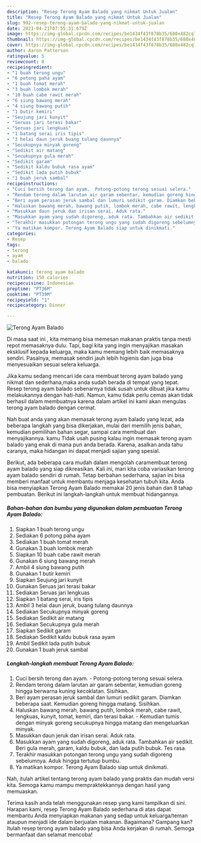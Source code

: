 ```yaml
---
description: "Resep Terong Ayam Balado yang nikmat Untuk Jualan"
title: "Resep Terong Ayam Balado yang nikmat Untuk Jualan"
slug: 992-resep-terong-ayam-balado-yang-nikmat-untuk-jualan
date: 2021-04-21T07:55:31.679Z
image: https://img-global.cpcdn.com/recipes/be1434f43f878b35/680x482cq70/terong-ayam-balado-foto-resep-utama.jpg
thumbnail: https://img-global.cpcdn.com/recipes/be1434f43f878b35/680x482cq70/terong-ayam-balado-foto-resep-utama.jpg
cover: https://img-global.cpcdn.com/recipes/be1434f43f878b35/680x482cq70/terong-ayam-balado-foto-resep-utama.jpg
author: Aaron Patterson
ratingvalue: 5
reviewcount: 8
recipeingredient:
- "1 buah terong ungu"
- "6 potong paha ayam"
- "1 buah tomat merah"
- "3 buah lombok merah"
- "10 buah cabe rawit merah"
- "6 siung bawang merah"
- "4 siung bawang putih"
- "1 butir kemiri"
- "Seujung jari kunyit"
- "Seruas jari terasi bakar"
- "Seruas jari lengkuas"
- "1 batang serai iris tipis"
- "3 helai daun jeruk buang tulang daunnya"
- "Secukupnya minyak goreng"
- "Sedikit air matang"
- "Secukupnya gula merah"
- "Sedikit garam"
- "Sedikit kaldu bubuk rasa ayam"
- "Sedikit lada putih bubuk"
- "1 buah jeruk sambal"
recipeinstructions:
- "Cuci bersih terong dan ayam.  Potong-potong terong sesuai selera."
- "Rendam terong dalam larutan air garam sebentar, kemudian goreng hingga berwarna kuning kecoklatan. Sisihkan."
- "Beri ayam perasan jeruk sambal dan lumuri sedikit garam. Diamkan beberapa saat. Kemudian goreng hingga matang. Sisihkan."
- "Haluskan bawang merah, bawang putih, lombok merah, cabe rawit, lengkuas, kunyit, tomat, kemiri, dan terasi bakar.  Kemudian tumis dengan minyak goreng secukupnya hingga matang dan mengeluarkan minyak."
- "Masukkan daun jeruk dan irisan serai. Aduk rata."
- "Masukkan ayam yang sudah digoreng, aduk rata. Tambahkan air sedikit. Beri gula merah, garam, kaldu bubuk, dan lada putih bubuk. Tes rasa."
- "Terakhir masukkan potongan terong ungu yang sudah digoreng sebelumnya. Aduk hingga tertutup bumbu."
- "Ya matikan kompor. Terong Ayam Balado siap untuk dinikmati."
categories:
- Resep
tags:
- terong
- ayam
- balado

katakunci: terong ayam balado 
nutrition: 150 calories
recipecuisine: Indonesian
preptime: "PT36M"
cooktime: "PT39M"
recipeyield: "1"
recipecategory: Dinner

---
```



![Terong Ayam Balado](https://img-global.cpcdn.com/recipes/be1434f43f878b35/680x482cq70/terong-ayam-balado-foto-resep-utama.jpg)

Di masa  saat ini , kita memang bisa memesan makanan praktis tanpa mesti repot memasaknya dulu. Tapi, bagi kita yang ingin menyajikan masakan eksklusif kepada keluarga, maka kamu memang lebih baik memasaknya sendiri. Pasalnya, memasak sendiri jauh lebih higienis dan juga bisa menyesuaikan sesuai selera keluarga.

Jika kamu sedang mencari ide cara membuat terong ayam balado yang nikmat dan sederhana,maka anda sudah berada di tempat yang tepat. Resep terong ayam balado  sebenarnya tidak susah untuk dibuat jika kamu melakukannya dengan hati-hati. Namun, kamu tidak perlu cemas akan tidak berhasil dalam membuatnya 
karena dalam artikel ini kami akan mengulas terong ayam balado dengan cermat.  



Nah buat anda yang akan memasak terong ayam balado yang lezat, ada beberapa langkah yang bisa dikerjakan, mulai dari memilih jenis bahan, kemudian pemilihan bahan segar, sampai cara membuat dan menyajikannya. kamu Tidak usah pusing kalau ingin memasak terong ayam balado yang enak di mana pun anda berada. Karena, asalkan anda  tahu caranya, maka hidangan ini dapat menjadi sajian yang spesial.

Berikut, ada beberapa cara mudah dalam mengolah caramembuat terong ayam balado yang siap dikreasikan. Kali ini, mari kita coba variasikan terong ayam balado sendiri di rumah. Tetap berbahan sederhana, sajian ini bisa memberi manfaat untuk membantu menjaga kesehatan tubuh kita. Anda bisa menyiapkan Terong Ayam Balado memakai 20 jenis bahan dan 8 tahap pembuatan. Berikut ini langkah-langkah untuk membuat hidangannya.

<!--inarticleads1-->

##### Bahan-bahan dan bumbu yang digunakan dalam pembuatan Terong Ayam Balado:

1. Siapkan 1 buah terong ungu
1. Sediakan 6 potong paha ayam
1. Sediakan 1 buah tomat merah
1. Gunakan 3 buah lombok merah
1. Siapkan 10 buah cabe rawit merah
1. Gunakan 6 siung bawang merah
1. Ambil 4 siung bawang putih
1. Gunakan 1 butir kemiri
1. Siapkan Seujung jari kunyit
1. Gunakan Seruas jari terasi bakar
1. Sediakan Seruas jari lengkuas
1. Siapkan 1 batang serai, iris tipis
1. Ambil 3 helai daun jeruk, buang tulang daunnya
1. Sediakan Secukupnya minyak goreng
1. Sediakan Sedikit air matang
1. Sediakan Secukupnya gula merah
1. Siapkan Sedikit garam
1. Sediakan Sedikit kaldu bubuk rasa ayam
1. Ambil Sedikit lada putih bubuk
1. Gunakan 1 buah jeruk sambal




<!--inarticleads2-->

##### Langkah-langkah membuat Terong Ayam Balado:

1. Cuci bersih terong dan ayam.  - Potong-potong terong sesuai selera.
1. Rendam terong dalam larutan air garam sebentar, kemudian goreng hingga berwarna kuning kecoklatan. Sisihkan.
1. Beri ayam perasan jeruk sambal dan lumuri sedikit garam. Diamkan beberapa saat. Kemudian goreng hingga matang. Sisihkan.
1. Haluskan bawang merah, bawang putih, lombok merah, cabe rawit, lengkuas, kunyit, tomat, kemiri, dan terasi bakar.  - Kemudian tumis dengan minyak goreng secukupnya hingga matang dan mengeluarkan minyak.
1. Masukkan daun jeruk dan irisan serai. Aduk rata.
1. Masukkan ayam yang sudah digoreng, aduk rata. Tambahkan air sedikit. Beri gula merah, garam, kaldu bubuk, dan lada putih bubuk. Tes rasa.
1. Terakhir masukkan potongan terong ungu yang sudah digoreng sebelumnya. Aduk hingga tertutup bumbu.
1. Ya matikan kompor. Terong Ayam Balado siap untuk dinikmati.




Nah, itulah artikel tentang  terong ayam balado  yang praktis dan mudah versi kita. Semoga kamu mampu mempraktekkannya dengan hasil yang memuaskan. 

Terima kasih anda telah menggunakan resep yang kami tampilkan di sini. Harapan kami, resep  Terong Ayam Balado sederhana di atas dapat membantu Anda menyiapkan makanan yang sedap untuk keluarga/teman ataupun menjadi ide dalam berjualan makanan. Bagaimana? Gampang kan? Itulah resep terong ayam balado yang bisa Anda kerjakan di rumah. Semoga bermanfaat dan selamat mencoba!

